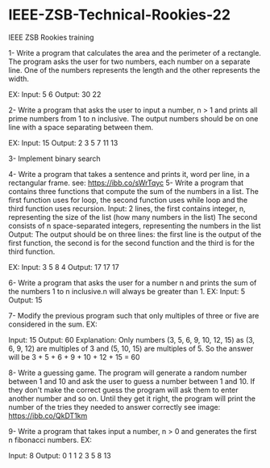 # IEEE-ZSB-Technical-Rookies-22
IEEE ZSB Rookies training


1- Write a program that calculates the area and the perimeter of a rectangle. The 
program asks the user for two numbers, each number on a separate line. One of 
the numbers represents the length and the other represents the width. 

EX: 
Input: 
5 
6 
Output: 
30 
22 



2- Write a program that asks the user to input a number, n > 1 and prints all 
prime numbers from 1 to n inclusive. The output numbers should be on one line
with a space separating between them. 

EX: 
Input: 
15 
Output: 
2 3 5 7 11 13 


3- Implement binary search 

4- Write a program that takes a sentence and prints it, word per line, in a 
rectangular frame.
see: https://ibb.co/sWrTqyc 
5- Write a program that contains three functions that compute the sum of the 
numbers in a list. The first function uses for loop, the second function uses while 
loop and the third function uses recursion. 
Input: 
2 lines, the first contains integer, n, representing the size of the list (how many 
numbers in the list) 
The second consists of n space-separated integers, representing the numbers in 
the list 
Output: 
The output should be on three lines: the first line is the output of the first function, 
the second is for the second function and the third is for the third function. 

EX: 
Input: 
3 
5 8 4 
Output: 
17 
17 
17


6- Write a program that asks the user for a number n and prints the sum of the 
numbers 1 to n inclusive.n will always be greater than 1. 
EX: 
Input: 
5 
Output: 
15
 

7- Modify the previous program such that only multiples of three or five are 
considered in the sum. 
EX:
 
Input: 
15 
Output: 
60 
Explanation: 
Only numbers (3, 5, 6, 9, 10, 12, 15) as (3, 6, 9, 12) are multiples of 3 and (5, 10, 
15) are multiples of 5. So the answer will be 3 + 5 + 6 + 9 + 10 + 12 + 15 = 60
 


8- Write a guessing game. The program will generate a random number between 
1 and 10 and ask the user to guess a number between 1 and 10. If they don't 
make the correct guess the program will ask them to enter another number and 
so on. Until they get it right, the program will print the number of the tries they 
needed to answer correctly 
see image: https://ibb.co/QkDT1km


9- Write a program that takes input a number, n > 0 and generates the first n 
fibonacci numbers. 
EX:
 
Input: 
8 
Output: 
0 1 1 2 3 5 8 13 
